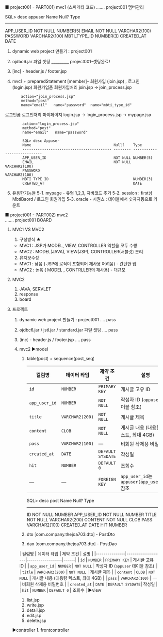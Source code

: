 ■ project001 - PART001) mvc1 (스파게티 코드)
....... project001  멤버관리

SQL> desc appuser
 Name                                      Null?    Type
 ----------------------------------------- -------- ----------------------------
 APP_USER_ID                               NOT NULL NUMBER(5)
 EMAIL                                     NOT NULL VARCHAR2(100)
 PASSWORD                                           VARCHAR2(100)
 MBTI_TYPE_ID                                       NUMBER(3)
 CREATED_AT                                         DATE
 
1. dynamic web project  만들기 : project001
2. ojdbc6.jar 파일 셋팅               _________ project001-셋팅완료!
3. [inc] - header.js / footer.jsp
4.  mvc1 + preparedStatement
   [member]- 회원가입 (join.jsp) , 로그인 (login.jsp)
   회원가입폼    회원가입처리
   join.jsp  → join_process.jsp     

            action="join_process.jsp"
            method="post"
            name="email"   name="password"  name="mbti_type_id"

   로그인폼      로그인처리            마이페이지
   login.jsp  → login_process.jsp    → mypage.jsp 

            action="login_process.jsp"
            method="post"
            name="email"   name="password"

            SQL> desc Appuser
            Name                                      Null?    Type
            ----------------------------------------- -------- ----------------------------
            APP_USER_ID                               NOT NULL NUMBER(5)
            EMAIL                                     NOT NULL VARCHAR2(100)
            PASSWORD                                           VARCHAR2(100)
            MBTI_TYPE_ID                                       NUMBER(3)
            CREATED_AT                                         DATE


5. 유용한기능들
   5-1. mypage -  유형 1,2,3,  자바코드 추가
   5-2. session : first님      MbtiBaord   /  로그인 회원가입
   5-3. oracle - 시퀀스 : 테이블에서 숫자자동으로 카운트



    
■ project001 -  PART002) mvc2  
....... project001  BOARD

1.  MVC1   VS  MVC2
	1) 구성방식 ★ 
	- MVC1 : JSP가  MODEL, VIEW, CONTROLLER 역할을 모두 수행
	- MVC2 :        MODEL(JAVA), VIEW(JSP), CONTROLLER(서블릿) 분리

	2) 유지보수성
	- MVC1 : 낮음 ( JSP에 로직이 포함되어 재사용 어려움) - 간단한 웹
	- MVC2 : 높음 ( MODEL , CONTRLLER의 재사용)       - 대규모

2. MVC2
	1) JAVA, SERVLET 
	2) response 
	3) board

3. 프로젝트
	1) dynamic web project  만들기 : project001              .... pass
	2) ojdbc6.jar  / jstl.jar / standard.jar  파일 셋팅   	  .... pass 
	3) [inc] - header.js / footer.jsp                       .... pass      
	4) mvc2
	▶model 
		1. table(post) + sequence(post_seq)

			| 컬럼명        | 데이터 타입       | 제약 조건       | 설명 |
			|---------------|-------------------|------------------|------|
			| `id`          | `NUMBER`          | `PRIMARY KEY`    | 게시글 고유 ID |
			| `app_user_id` | `NUMBER`          | `NOT NULL`       | 작성자 ID (`appuser` 테이블 참조) |
			| `title`       | `VARCHAR2(200)`   | `NOT NULL`       | 게시글 제목 |
			| `content`     | `CLOB`            | `NOT NULL`       | 게시글 내용 (대용량 텍스트, 최대 4GB) |
			| `pass`        | `VARCHAR2(100)`   | —                | 비회원 삭제용 비밀번호 |
			| `created_at`  | `DATE`            | `DEFAULT SYSDATE`| 작성일 |
			| `hit`         | `NUMBER`          | `DEFAULT 0`      | 조회수 |
			| —             | —                 | `FOREIGN KEY`    | `app_user_id`는 `appuser(app_user_id)` 참조 |

			SQL> desc post
			Name                                      Null?    Type
			----------------------------------------- -------- ----------------------------
			ID                                        NOT NULL NUMBER
			APP_USER_ID                               NOT NULL NUMBER
			TITLE                                     NOT NULL VARCHAR2(200)
			CONTENT                                   NOT NULL CLOB
			PASS                                               VARCHAR2(100)
			CREATED_AT                                         DATE
			HIT                                                NUMBER


		3. dto
         [com.company.thejoa703.dto] - PostDto

		4. dao
         [com.company.thejoa703.dto] - PostDao

         | 컬럼명        | 데이터 타입       | 제약 조건       | 설명 |
			|---------------|-------------------|------------------|------|
			| `id`          | `NUMBER`          | `PRIMARY KEY`    | 게시글 고유 ID |
			| `app_user_id` | `NUMBER`          | `NOT NULL`       | 작성자 ID (`appuser` 테이블 참조) |
			| `title`       | `VARCHAR2(200)`   | `NOT NULL`       | 게시글 제목 |
			| `content`     | `CLOB`            | `NOT NULL`       | 게시글 내용 (대용량 텍스트, 최대 4GB) |
			| `pass`        | `VARCHAR2(100)`   | —                | 비회원 삭제용 비밀번호 |
			| `created_at`  | `DATE`            | `DEFAULT SYSDATE`| 작성일 |
			| `hit`         | `NUMBER`          | `DEFAULT 0`      | 조회수 |
	▶view
		1. list.jsp
		2. write.jsp
		3. detail.jsp
		4. edit.jsp
		5. delete.jsp

	▶controller
		1. frontcontroller
		

